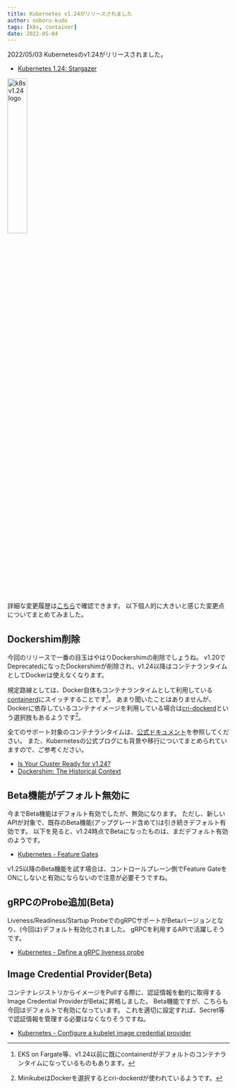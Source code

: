 ```yaml
---
title: Kubernetes v1.24がリリースされました
author: noboru-kudo
tags: [k8s, container]
date: 2022-05-04
---
```


2022/05/03 Kubernetesのv1.24がリリースされました。

- [Kubernetes 1.24: Stargazer](https://kubernetes.io/blog/2022/05/03/kubernetes-1-24-release-announcement/)

<img alt="k8s v1.24 logo" src="https://d33wubrfki0l68.cloudfront.net/d818eb4633bfbaf36c89d3c776e1d3817c66c361/f3082/images/blog/2022-05-03-kubernetes-release-1.24/kubernetes-1.24.png" style="width:30%" />

詳細な変更履歴は[こちら](https://github.com/kubernetes/kubernetes/blob/master/CHANGELOG/CHANGELOG-1.24.md)で確認できます。
以下個人的に大きいと感じた変更点についてまとめてみました。

## Dockershim削除

今回のリリースで一番の目玉はやはりDockershimの削除でしょうね。
v1.20でDeprecatedになったDockershimが削除され、v1.24以降はコンテナランタイムとしてDockerは使えなくなります。

規定路線としては、Docker自体もコンテナランタイムとして利用している[containerd](https://containerd.io/)にスイッチすることです[^1]。
あまり聞いたことはありませんが、Dockerに依存しているコンテナイメージを利用している場合は[cri-dockerd](https://github.com/Mirantis/cri-dockerd)という選択肢もあるようです[^2]。

[^1]: EKS on Fargate等、v1.24以前に既にcontainerdがデフォルトのコンテナランタイムになっているものもあります。
[^2]: MinikubeはDockerを選択するとcri-dockerdが使われているようです。

全てのサポート対象のコンテナランタイムは、[公式ドキュメント](https://kubernetes.io/docs/setup/production-environment/container-runtimes/)を参照してください。
また、Kubernetesの公式ブログにも背景や移行についてまとめられていますので、ご参考ください。
- [Is Your Cluster Ready for v1.24?](https://kubernetes.io/blog/2022/03/31/ready-for-dockershim-removal/)
- [Dockershim: The Historical Context](https://kubernetes.io/blog/2022/05/03/dockershim-historical-context/)

## Beta機能がデフォルト無効に

今までBeta機能はデフォルト有効でしたが、無効になります。
ただし、新しいAPIが対象で、既存のBeta機能(アップグレード含めて)は引き続きデフォルト有効です。
以下を見ると、v1.24時点でBetaになったものは、まだデフォルト有効のようです。

- [Kubernetes - Feature Gates](https://kubernetes.io/docs/reference/command-line-tools-reference/feature-gates/)

v1.25以降のBeta機能を試す場合は、コントロールプレーン側でFeature GateをONにしないと有効にならないので注意が必要そうですね。

## gRPCのProbe追加(Beta)

Liveness/Readiness/Startup ProbeでのgRPCサポートがBetaバージョンとなり、(今回は)デフォルト有効化されました。
gRPCを利用するAPIで活躍しそうです。

- [Kubernetes - Define a gRPC liveness probe](https://kubernetes.io/docs/tasks/configure-pod-container/configure-liveness-readiness-startup-probes/#define-a-grpc-liveness-probe)

## Image Credential Provider(Beta)

コンテナレジストリからイメージをPullする際に、認証情報を動的に取得するImage Credential ProviderがBetaに昇格しました。
Beta機能ですが、こちらも今回はデフォルトで有効になっています。
これを適切に設定すれば、Secret等で認証情報を管理する必要はなくなりそうですね。

- [Kubernetes - Configure a kubelet image credential provider](https://kubernetes.io/docs/tasks/kubelet-credential-provider/kubelet-credential-provider/)
